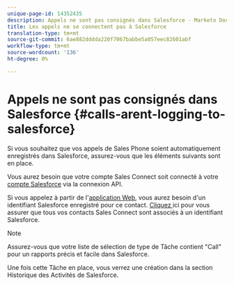 ```yaml
---
unique-page-id: 14352435
description: Appels ne sont pas consignés dans Salesforce - Marketo Docs - Documentation du produit
title: Les appels ne se connectent pas à Salesforce
translation-type: tm+mt
source-git-commit: 6ae882dddda220f7067babbe5a057eec82601abf
workflow-type: tm+mt
source-wordcount: '136'
ht-degree: 0%

---
```



# Appels ne sont pas consignés dans Salesforce {#calls-arent-logging-to-salesforce}

Si vous souhaitez que vos appels de Sales Phone soient automatiquement enregistrés dans Salesforce, assurez-vous que les éléments suivants sont en place.

Vous aurez besoin que votre compte Sales Connect soit connecté à votre [compte Salesforce](/help/marketo/product-docs/marketo-sales-connect/crm/salesforce-integration/connect-your-sales-connect-account-to-salesforce.md) via la connexion API.

Si vous appelez à partir de l&#39;[application Web](https://toutapp.com/login), vous aurez besoin d&#39;un identifiant Salesforce enregistré pour ce contact. [Cliquez ](/help/marketo/product-docs/marketo-sales-connect/crm/salesforce-customization/import-a-salesforce-id-into-sales-connect.md) ici pour vous assurer que tous vos contacts Sales Connect sont associés à un identifiant Salesforce.

>[!NOTE]
>
>Assurez-vous que votre liste de sélection de type de Tâche contient &quot;Call&quot; pour un rapports précis et facile dans Salesforce.

Une fois cette Tâche en place, vous verrez une création dans la section Historique des Activités de Salesforce.

